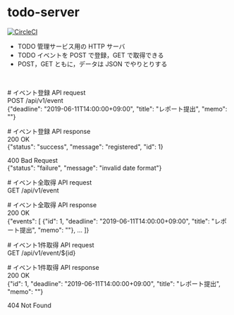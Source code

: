 # todo-server  

[![CircleCI](https://circleci.com/gh/watashun00/todo-server/tree/master.svg?style=svg)](https://circleci.com/gh/watashun00/todo-server/tree/master)

- TODO 管理サービス用の HTTP サーバ
- TODO イベントを POST で登録，GET で取得できる
- POST，GET ともに，データは JSON でやりとりする

<br/>

\# イベント登録 API request  
POST /api/v1/event  
{"deadline": "2019-06-11T14:00:00+09:00", "title": "レポート提出", "memo": ""}

\# イベント登録 API response  
200 OK  
{"status": "success", "message": "registered", "id": 1}

400 Bad Request  
{"status": "failure", "message": "invalid date format"}


\# イベント全取得 API request  
GET /api/v1/event

\# イベント全取得 API response  
200 OK  
{"events": [
    {"id": 1, "deadline": "2019-06-11T14:00:00+09:00", "title": "レポート提出", "memo": ""},
    ...
]}

\# イベント1件取得 API request  
GET /api/v1/event/${id}

\# イベント1件取得 API response  
200 OK  
{"id": 1, "deadline": "2019-06-11T14:00:00+09:00", "title": "レポート提出", "memo": ""}

404 Not Found
